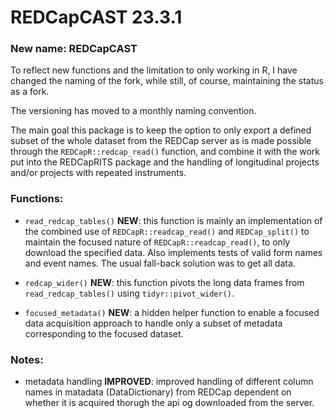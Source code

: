 # REDCapCAST 23.3.1

### New name: REDCapCAST

To reflect new functions and the limitation to only working in R, I have changed the naming of the fork, while still, of course, maintaining the status as a fork.

The versioning has moved to a monthly naming convention.

The main goal this package is to keep the option to only export a defined subset of the whole dataset from the REDCap server as is made possible through the `REDCapR::redcap_read()` function, and combine it with the work put into the REDCapRITS package and the handling of longitudinal projects and/or projects with repeated instruments.

### Functions:

* `read_redcap_tables()` **NEW**: this function is mainly an implementation of the combined use of `REDCapR::readcap_read()` and `REDCap_split()` to maintain the focused nature of `REDCapR::readcap_read()`, to only download the specified data. Also implements tests of valid form names and event names. The usual fall-back solution was to get all data.

* `redcap_wider()` **NEW**: this function pivots the long data frames from `read_redcap_tables()` using `tidyr::pivot_wider()`.

* `focused_metadata()` **NEW**: a hidden helper function to enable a focused data acquisition approach to handle only a subset of metadata corresponding to the focused dataset.

### Notes:

* metadata handling **IMPROVED**: improved handling of different column names in matadata (DataDictionary) from REDCap dependent on whether it is acquired thorugh the api og downloaded from the server. 
